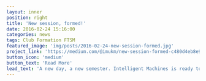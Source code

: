 ```yaml
---
layout: inner
position: right
title: 'New session, formed!'
date: 2016-02-24 15:16:00
categories: news
tags: Club Formation FTSM
featured_image: 'img/posts/2016-02-24-new-session-formed.jpg'
project_link: 'https://medium.com/@imukm/new-session-formed-c480d4eb8e9f#.1a7lxgiyl'
button_icon: 'medium'
button_text: 'Read More'
lead_text: 'A new day, a new semester. Intelligent Machines is ready to kickstart to a new future!'
---
```

